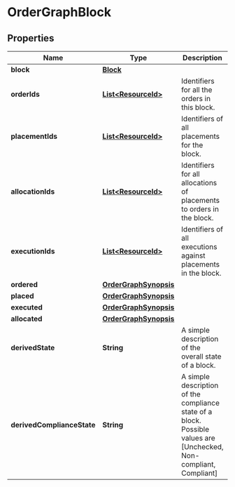 

# OrderGraphBlock


## Properties

Name | Type | Description | Notes
------------ | ------------- | ------------- | -------------
**block** | [**Block**](Block.md) |  | 
**orderIds** | [**List&lt;ResourceId&gt;**](ResourceId.md) | Identifiers for all the orders in this block. | 
**placementIds** | [**List&lt;ResourceId&gt;**](ResourceId.md) | Identifiers of all placements for the block. | 
**allocationIds** | [**List&lt;ResourceId&gt;**](ResourceId.md) | Identifiers for all allocations of placements to orders in the block. | 
**executionIds** | [**List&lt;ResourceId&gt;**](ResourceId.md) | Identifiers of all executions against placements in the block. | 
**ordered** | [**OrderGraphSynopsis**](OrderGraphSynopsis.md) |  | 
**placed** | [**OrderGraphSynopsis**](OrderGraphSynopsis.md) |  | 
**executed** | [**OrderGraphSynopsis**](OrderGraphSynopsis.md) |  | 
**allocated** | [**OrderGraphSynopsis**](OrderGraphSynopsis.md) |  | 
**derivedState** | **String** | A simple description of the overall state of a block. | 
**derivedComplianceState** | **String** | A simple description of the compliance state of a block. Possible values are [Unchecked, Non-compliant, Compliant] | 



